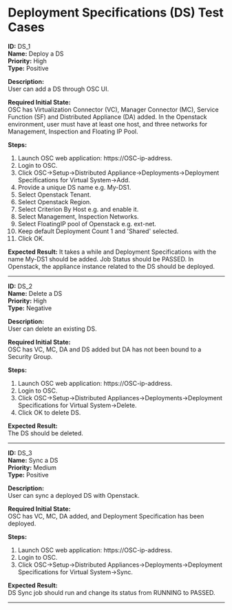 # Deployment Specifications (DS) Test Cases

**ID:** DS_1  
**Name:** Deploy a DS  
**Priority:** High  
**Type:** Positive  

**Description:**  
User can add a DS through OSC UI.

**Required Initial State:**  
OSC has Virtualization Connector (VC), Manager Connector (MC), Service Function (SF) and Distributed Appliance (DA) added.
In the Openstack environment, user must have at least one host, and three networks for Management, Inspection and Floating IP Pool.

**Steps:**    
1. Launch OSC web application: https://OSC-ip-address.  
2. Login to OSC.  
3. Click OSC->Setup->Distributed Appliance->Deployments->Deployment Specifications for Virtual System->Add.  
4. Provide a unique DS name e.g. My-DS1.  
5. Select Openstack Tenant.  
6. Select Openstack Region.  
7. Select Criterion By Host e.g. and enable it.  
8. Select Management, Inspection Networks.  
9. Select FloatingIP pool of Openstack e.g. ext-net.   
10. Keep default Deployment Count 1 and 'Shared' selected.  
11. Click OK.  

**Expected Result:**
It takes a while and Deployment Specifications with the name My-DS1 should be added. Job Status should be PASSED. In Openstack, the  appliance instance related to the DS should be deployed.  

****

**ID:** DS_2  
**Name:** Delete a DS  
**Priority:** High  
**Type:** Negative  

**Description:**  
User can delete an existing DS.

**Required Initial State:**  
OSC has VC, MC, DA and DS added but DA has not been bound to a Security Group.  

**Steps:**    
1. Launch OSC web application: https://OSC-ip-address.  
2. Login to OSC.  
3. Click OSC->Setup->Distributed Appliances->Deployments->Deployment Specifications for Virtual System->Delete.  
4. Click OK to delete DS.  

**Expected Result:**  
The DS should be deleted.

****

**ID:** DS_3  
**Name:** Sync a DS  
**Priority:** Medium  
**Type:** Positive  

**Description:**  
User can sync a deployed DS with Openstack.  

**Required Initial State:**  
OSC has VC, MC, DA added, and Deployment Specification has been deployed.  

**Steps:**    
1. Launch OSC web application: https://OSC-ip-address.  
2. Login to OSC.  
3. Click OSC->Setup->Distributed Appliances->Deployments->Deployment Specifications for Virtual System->Sync.  

**Expected Result:**  
DS Sync job should run and change its status from RUNNING to PASSED.  

****
